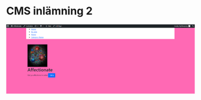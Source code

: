 # CMS inlämning 2

![alt text](https://github.com/proggzMartin/cms-2/blob/main/screenshot.png?raw=true)
